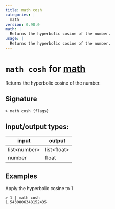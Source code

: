 ```yaml
---
title: math cosh
categories: |
  math
version: 0.98.0
math: |
  Returns the hyperbolic cosine of the number.
usage: |
  Returns the hyperbolic cosine of the number.
---
```

<!-- This file is automatically generated. Please edit the command in https://github.com/nushell/nushell instead. -->

# `math cosh` for [math](/commands/categories/math.md)

<div class='command-title'>Returns the hyperbolic cosine of the number.</div>

## Signature

```> math cosh {flags} ```


## Input/output types:

| input        | output      |
| ------------ | ----------- |
| list\<number\> | list\<float\> |
| number       | float       |
## Examples

Apply the hyperbolic cosine to 1
```nu
> 1 | math cosh
1.5430806348152435
```
